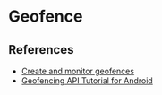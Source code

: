 # Geofence

## References

- [Create and monitor geofences](https://developer.android.com/training/location/geofencing)
- [Geofencing API Tutorial for Android](https://www.kodeco.com/7372-geofencing-api-tutorial-for-android)

